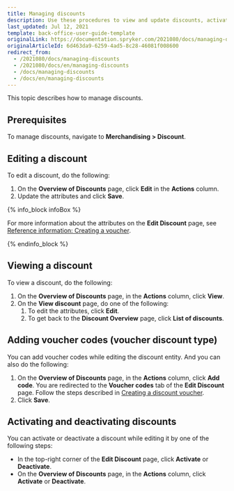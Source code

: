 ```yaml
---
title: Managing discounts
description: Use these procedures to view and update discounts, activate/deactivate discounts, and add voucher codes in the Back Office.
last_updated: Jul 12, 2021
template: back-office-user-guide-template
originalLink: https://documentation.spryker.com/2021080/docs/managing-discounts
originalArticleId: 6d463da9-6259-4ad5-8c28-46081f008600
redirect_from:
  - /2021080/docs/managing-discounts
  - /2021080/docs/en/managing-discounts
  - /docs/managing-discounts
  - /docs/en/managing-discounts
---
```


This topic describes how to manage discounts.

## Prerequisites

To manage discounts, navigate to **Merchandising&nbsp;> Discount**.

## Editing a discount

To edit a discount, do the following:
1. On the **Overview of Discounts** page, click **Edit** in the **Actions** column.
2. Update the attributes and click **Save**.

{% info_block infoBox %}

For more information about the attributes on the **Edit Discount** page, see [Reference information: Creating a voucher](/docs/scos/user/back-office-user-guides/{{page.version}}/merchandising/discount/creating-vouchers.html#reference-information-creating-a-voucher).

{% endinfo_block %}

## Viewing a discount

To view a discount, do the following:
1. On the **Overview of Discounts** page, in the **Actions** column, click **View**.
2. On the **View discount** page, do one of the following:
    1. To edit the attributes, click **Edit**.
    2. To get back to the **Discount Overview** page, click **List of discounts**.

## Adding voucher codes (voucher discount type)

You can add voucher codes while editing the discount entity.
And you can also do the following:
1. On the **Overview of Discounts** page, in the **Actions** column, click **Add code**.
You are redirected to the **Voucher codes** tab of the **Edit Discount** page.
    Follow the steps described in [Creating a discount voucher](/docs/scos/user/back-office-user-guides/{{page.version}}/merchandising/discount/creating-vouchers.html).
3. Click **Save**.

## Activating and deactivating discounts

You can activate or deactivate a discount while editing it by one of the following steps:

* In the top-right corner of the **Edit Discount** page, click **Activate** or **Deactivate**.
* On the **Overview of Discounts** page, in the **Actions** column, click **Activate** or **Deactivate**.
